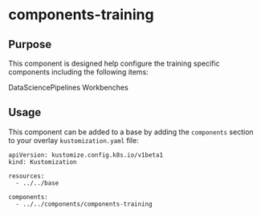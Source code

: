 # components-training

## Purpose
This component is designed help configure the training specific components including the following items:

DataSciencePipelines
Workbenches

## Usage

This component can be added to a base by adding the `components` section to your overlay `kustomization.yaml` file:

```
apiVersion: kustomize.config.k8s.io/v1beta1
kind: Kustomization

resources:
  - ../../base

components:
  - ../../components/components-training
```
